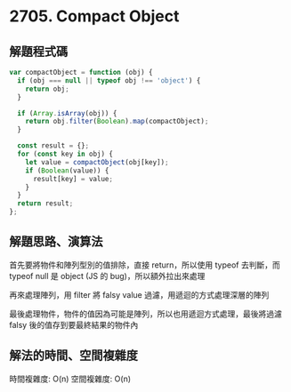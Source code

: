 # 2705. Compact Object

## 解題程式碼

```javascript
var compactObject = function (obj) {
  if (obj === null || typeof obj !== 'object') {
    return obj;
  }

  if (Array.isArray(obj)) {
    return obj.filter(Boolean).map(compactObject);
  }

  const result = {};
  for (const key in obj) {
    let value = compactObject(obj[key]);
    if (Boolean(value)) {
      result[key] = value;
    }
  }
  return result;
};
```

## 解題思路、演算法

首先要將物件和陣列型別的值排除，直接 return，所以使用 typeof 去判斷，而 typeof null 是 object (JS 的 bug)，所以額外拉出來處理

再來處理陣列，用 filter 將 falsy value 過濾，用遞迴的方式處理深層的陣列

最後處理物件，物件的值因為可能是陣列，所以也用遞迴方式處理，最後將過濾 falsy 後的值存到要最終結果的物件內

## 解法的時間、空間複雜度

時間複雜度: O(n)
空間複雜度: O(n)
